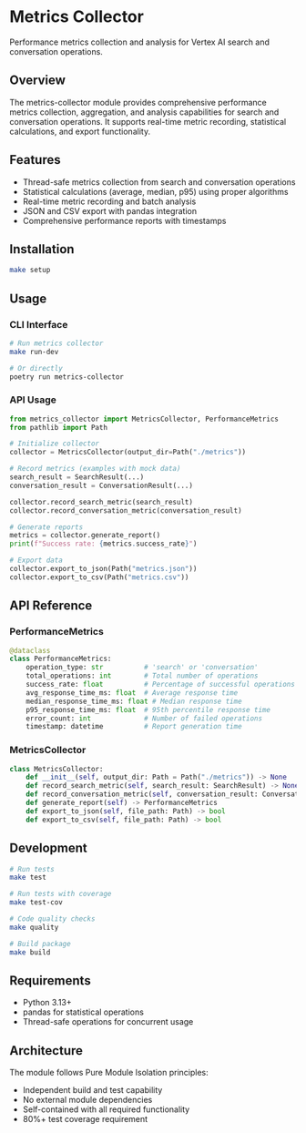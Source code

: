 # Metrics Collector

Performance metrics collection and analysis for Vertex AI search and conversation operations.

## Overview

The metrics-collector module provides comprehensive performance metrics collection, aggregation, and analysis capabilities for search and conversation operations. It supports real-time metric recording, statistical calculations, and export functionality.

## Features

- Thread-safe metrics collection from search and conversation operations
- Statistical calculations (average, median, p95) using proper algorithms
- Real-time metric recording and batch analysis
- JSON and CSV export with pandas integration
- Comprehensive performance reports with timestamps

## Installation

```bash
make setup
```

## Usage

### CLI Interface

```bash
# Run metrics collector
make run-dev

# Or directly
poetry run metrics-collector
```

### API Usage

```python
from metrics_collector import MetricsCollector, PerformanceMetrics
from pathlib import Path

# Initialize collector
collector = MetricsCollector(output_dir=Path("./metrics"))

# Record metrics (examples with mock data)
search_result = SearchResult(...)
conversation_result = ConversationResult(...)

collector.record_search_metric(search_result)
collector.record_conversation_metric(conversation_result)

# Generate reports
metrics = collector.generate_report()
print(f"Success rate: {metrics.success_rate}")

# Export data
collector.export_to_json(Path("metrics.json"))
collector.export_to_csv(Path("metrics.csv"))
```

## API Reference

### PerformanceMetrics

```python
@dataclass
class PerformanceMetrics:
    operation_type: str          # 'search' or 'conversation'
    total_operations: int        # Total number of operations
    success_rate: float          # Percentage of successful operations
    avg_response_time_ms: float  # Average response time
    median_response_time_ms: float # Median response time
    p95_response_time_ms: float  # 95th percentile response time
    error_count: int             # Number of failed operations
    timestamp: datetime          # Report generation time
```

### MetricsCollector

```python
class MetricsCollector:
    def __init__(self, output_dir: Path = Path("./metrics")) -> None
    def record_search_metric(self, search_result: SearchResult) -> None
    def record_conversation_metric(self, conversation_result: ConversationResult) -> None
    def generate_report(self) -> PerformanceMetrics
    def export_to_json(self, file_path: Path) -> bool
    def export_to_csv(self, file_path: Path) -> bool
```

## Development

```bash
# Run tests
make test

# Run tests with coverage
make test-cov

# Code quality checks
make quality

# Build package
make build
```

## Requirements

- Python 3.13+
- pandas for statistical operations
- Thread-safe operations for concurrent usage

## Architecture

The module follows Pure Module Isolation principles:
- Independent build and test capability
- No external module dependencies
- Self-contained with all required functionality
- 80%+ test coverage requirement
